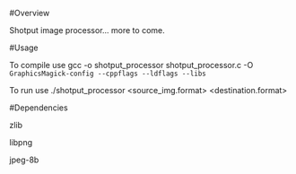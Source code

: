 #Overview

Shotput image processor... more to come.

#Usage

To compile use  gcc -o shotput_processor shotput_processor.c -O `GraphicsMagick-config --cppflags --ldflags --libs`

To run use   ./shotput_processor <source_img.format> <width> <height> <destination.format>

#Dependencies

zlib
 
libpng

jpeg-8b 
